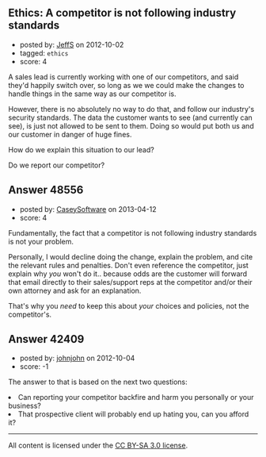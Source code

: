 ## Ethics: A competitor is not following industry standards

- posted by: [JeffS](https://stackexchange.com/users/-1/15873-jeffs) on 2012-10-02
- tagged: `ethics`
- score: 4

A sales lead is currently working with one of our competitors, and said they'd happily switch over, so long as we we could make the changes to handle things in the same way as our competitor is.

However, there is no absolutely no way to do that, and follow our industry's security standards. The data the customer wants to see (and currently can see), is just not allowed to be sent to them. Doing so would put both us and our customer in danger of huge fines.

How do we explain this situation to our lead?

Do we report our competitor?


## Answer 48556

- posted by: [CaseySoftware](https://stackexchange.com/users/-1/11314-caseysoftware) on 2013-04-12
- score: 4


Fundamentally, the fact that a competitor is not following industry standards is not your problem.

Personally, I would decline doing the change, explain the problem, and cite the relevant rules and penalties. Don't even reference the competitor, just explain why *you* won't do it.. because odds are the customer will forward that email directly to their sales/support reps at the competitor and/or their own attorney and ask for an explanation.

That's why you *need* to keep this about *your* choices and policies, not the competitor's.


## Answer 42409

- posted by: [johnjohn](https://stackexchange.com/users/-1/8738-johnjohn) on 2012-10-04
- score: -1

The answer to that is based on the next two questions:

<li>Can reporting your competitor backfire and  harm you personally or your business?</li>
<li>That prospective client will probably end up hating you, can you afford it?</li>




---

All content is licensed under the [CC BY-SA 3.0 license](https://creativecommons.org/licenses/by-sa/3.0/).
